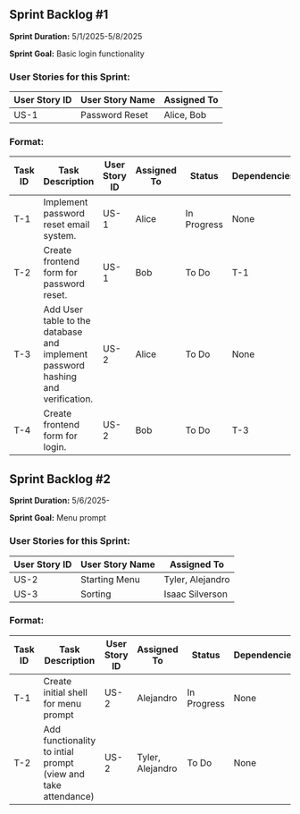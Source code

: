 ## Sprint Backlog #1 

**Sprint Duration:** 5/1/2025-5/8/2025

**Sprint Goal:** Basic login functionality

### User Stories for this Sprint:
| User Story ID  | User Story Name | Assigned To |
|----------------|-----------------|-------------|
| US-1           | Password Reset  |  Alice, Bob |

### Format:
| Task ID | Task Description | User Story ID | Assigned To | Status | Dependencies |
|---------|------------------|---------------|-------------|--------|--------------|
| T-1 | Implement password reset email system. | US-1 | Alice | In Progress | None |
| T-2 | Create frontend form for password reset. | US-1 | Bob | To Do | T-1 |
| T-3 | Add User table to the database and implement password hashing and verification. | US-2 | Alice | To Do | None |
| T-4 | Create frontend form for login. | US-2 | Bob | To Do | T-3 |

## Sprint Backlog #2

**Sprint Duration:** 5/6/2025-

**Sprint Goal:** Menu prompt

### User Stories for this Sprint:
| User Story ID | User Story Name | Assigned To |
|---------------|-----------------|-------------|
| US-2          | Starting Menu   | Tyler, Alejandro |
| US-3          | Sorting         | Isaac Silverson  |

### Format: 
| Task ID | Task Description | User Story ID | Assigned To | Status | Dependencies |
|---------|------------------|---------------|-------------|--------|--------------|
| T-1 | Create initial shell for menu prompt | US-2 | Alejandro | In Progress | None |
| T-2 | Add functionality to intial prompt (view and take attendance) | US-2 | Tyler, Alejandro | To Do | None |


